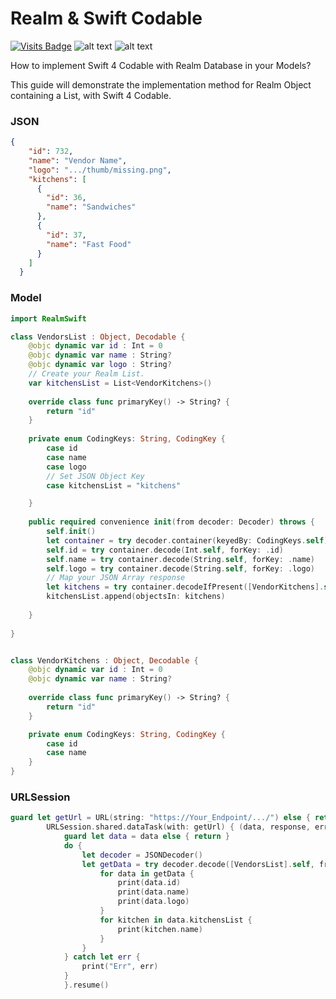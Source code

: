 # Realm & Swift Codable

[![Visits Badge](https://badges.pufler.dev/visits/kaakati/Realm-and-Swift-Codable)](https://badges.pufler.dev)
![alt text](https://github.com/Kaakati/Realm-and-Swift-Codable/blob/master/built%20for_%20Swift%204.png?raw=true)
![alt text](https://github.com/Kaakati/Realm-and-Swift-Codable/blob/master/powered%20by_%20Realm.png?raw=true)

How to implement Swift 4 Codable with Realm Database in your Models?

This guide will demonstrate the implementation method for Realm Object containing a List, with Swift 4 Codable.



### JSON
```JSON
{
    "id": 732,
    "name": "Vendor Name",
    "logo": ".../thumb/missing.png",
    "kitchens": [
      {
        "id": 36,
        "name": "Sandwiches"
      },
      {
        "id": 37,
        "name": "Fast Food"
      }
    ]
  }
```
### Model

```Swift
import RealmSwift

class VendorsList : Object, Decodable {
    @objc dynamic var id : Int = 0
    @objc dynamic var name : String?
    @objc dynamic var logo : String?
    // Create your Realm List.
    var kitchensList = List<VendorKitchens>()
    
    override class func primaryKey() -> String? {
        return "id"
    }
    
    private enum CodingKeys: String, CodingKey {
        case id
        case name
        case logo
        // Set JSON Object Key
        case kitchensList = "kitchens"

    }
    
    public required convenience init(from decoder: Decoder) throws {
        self.init()
        let container = try decoder.container(keyedBy: CodingKeys.self)
        self.id = try container.decode(Int.self, forKey: .id)
        self.name = try container.decode(String.self, forKey: .name)
        self.logo = try container.decode(String.self, forKey: .logo)
        // Map your JSON Array response
        let kitchens = try container.decodeIfPresent([VendorKitchens].self, forKey: .kitchensList) ?? [VendorKitchens()]
        kitchensList.append(objectsIn: kitchens)
        
    }
    
}


class VendorKitchens : Object, Decodable {
    @objc dynamic var id : Int = 0
    @objc dynamic var name : String?
    
    override class func primaryKey() -> String? {
        return "id"
    }

    private enum CodingKeys: String, CodingKey {
        case id
        case name
    }
}
```
### URLSession
```Swift
guard let getUrl = URL(string: "https://Your_Endpoint/.../") else { return }
        URLSession.shared.dataTask(with: getUrl) { (data, response, error) in
            guard let data = data else { return }
            do {
                let decoder = JSONDecoder()
                let getData = try decoder.decode([VendorsList].self, from: data)
                    for data in getData {
                        print(data.id)
                        print(data.name)
                        print(data.logo)
                    }
                    for kitchen in data.kitchensList {
                        print(kitchen.name)
                    }
                }
            } catch let err {
                print("Err", err)
            }
            }.resume()
```
